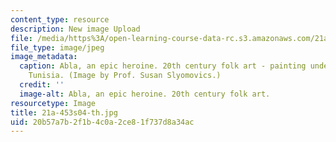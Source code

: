 ```yaml
---
content_type: resource
description: New image Upload
file: /media/https%3A/open-learning-course-data-rc.s3.amazonaws.com/21a-453-anthropology-of-the-middle-east-spring-2004/20b57a7b2f1b4c0a2ce81f737d8a34ac_21a-453s04-th.jpg
file_type: image/jpeg
image_metadata:
  caption: Abla, an epic heroine. 20th century folk art - painting under glass, Tunis,
    Tunisia. (Image by Prof. Susan Slyomovics.)
  credit: ''
  image-alt: Abla, an epic heroine. 20th century folk art.
resourcetype: Image
title: 21a-453s04-th.jpg
uid: 20b57a7b-2f1b-4c0a-2ce8-1f737d8a34ac
---
```

